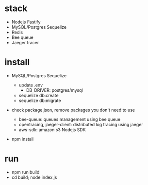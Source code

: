 # stack
- Nodejs Fastify
- MySQL/Postgres Sequelize
- Redis
- Bee queue
- Jaeger tracer

# install
- MySQL/Postgres Sequelize
    - update .env
    	- DB_DRIVER: postgres/mysql
    - sequelize db:create
    - sequelize db:migrate

- check package.json, remove packages you don't need to use
    - bee-queue: queues management using bee queue
    - opentracing, jaeger-client: distributed log tracing using jaeger
    - aws-sdk: amazon s3 Nodejs SDK
- npm install

# run
- npm run build
- cd build; node index.js